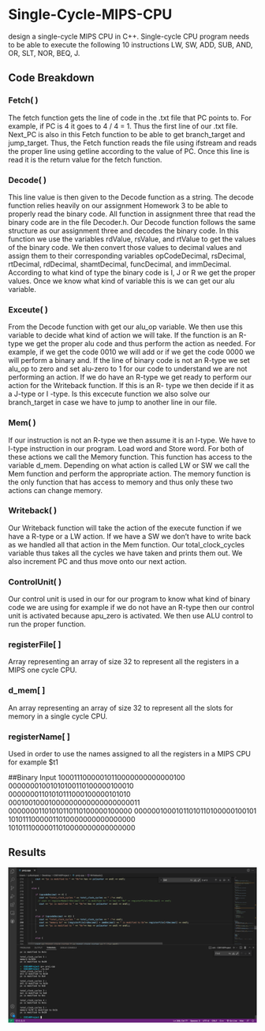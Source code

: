 # Single-Cycle-MIPS-CPU
design a single-cycle MIPS CPU in C++. Single-cycle CPU program needs to be able to execute the following 10 instructions LW, SW, ADD, SUB, AND, OR, SLT, NOR, BEQ, J.

## Code Breakdown

### Fetch( )
The fetch function gets the line of code in the .txt file that PC points to. For example, if PC is 4 it goes to 4 / 4 = 1. Thus the first line of our .txt file. Next_PC is also in this Fetch function to be able to get branch_target and jump_target. Thus, the Fetch function reads the file using ifstream and reads the proper line using getline according to the value of PC. Once this line is read it is the return value for the fetch function.

### Decode( )
This line value is then given to the Decode function as a string. The decode function relies heavily on our assignment Homework 3 to be able to properly read the binary code. All function in assignment three that read the binary code are in the file Decoder.h. Our Decode function follows the same structure as our assignment three and decodes the binary code. In this function we use the variables rdValue, rsValue, and rtValue to get the values of the binary code. We then convert those values to decimal values and assign them to their corresponding variables opCodeDecimal, rsDecimal, rtDecimal, rdDecimal, shamtDecimal, funcDecimal, and immDecimal. According to what kind of type the binary code is I, J or R we get the proper values. Once we know what kind of variable this is we can get our alu variable.

### Exceute( )
From the Decode function with get our alu_op variable. We then use this variable to decide what kind of action we will take. If the function is an R-type we get the proper alu code and thus perform the action as needed. For example, if we get the code 0010 we will add or if we get the code 0000 we will perform a binary and. If the line of binary code is not an R-type we set alu_op to zero and set alu-zero to 1 for our code to understand we are not performing an action. If we do have an R-type we get ready to perform our action for the Writeback function. If this is an R- type we then decide if it as a J-type or I -type. Is this excecute function we also solve our branch_target in case we have to jump to another line in our file.

### Mem( )
If our instruction is not an R-type we then assume it is an I-type. We have to I-type instruction in our program. Load word and Store word. For both of these actions we call the Memory function. This function has access to the variable d_mem. Depending on what action is called LW or SW we call the Mem function and perform the appropriate action. The memory function is the only function that has access to memory and thus only these two actions can change memory.

### Writeback( )
Our Writeback function will take the action of the execute function if we have a R-type or a LW action. If we have a SW we don’t have to write back as we handled all that action in the Mem function. Our total_clock_cycles variable thus takes all the cycles we have taken and prints them out. We also increment PC and thus move onto our next action.

### ControlUnit( )
Our control unit is used in our for our program to know what kind of binary code we are using for example if we do not have an R-type then our control unit is activated because apu_zero is activated. We then use ALU control to run the proper function.

### registerFile[ ]
Array representing an array of size 32 to represent all the registers in a MIPS one cycle CPU.

### d_mem[ ]
An array representing an array of size 32 to represent all the slots for memory in a single cycle CPU.

### registerName[ ]
Used in order to use the names assigned to all the registers in a MIPS CPU for example $t1

##Binary Input
10001110000010110000000000000100
00000001001010100110100000100010
00000001101010111000100000101010
00010010001000000000000000000011
00000001101010110110100000100000
00000010001011010110100000100101
10101110000011010000000000000000
10101110000011010000000000000000


## Results
![Results](/results.png?raw=true "Results")

